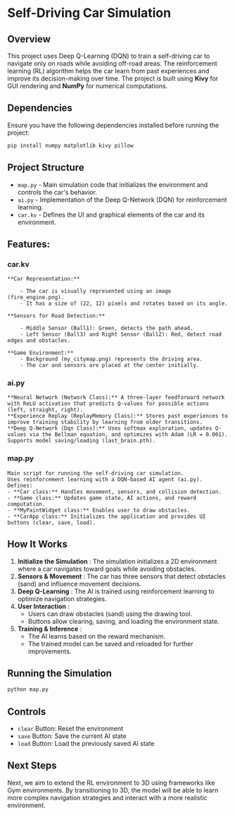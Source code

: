 # Self-Driving Car Simulation

## Overview
 This project uses Deep Q-Learning (DQN) to train a self-driving car to navigate only on roads while avoiding off-road areas. The reinforcement learning (RL) algorithm helps the car learn from past experiences and improve its decision-making over time.
 The project is built using **Kivy** for GUI rendering and **NumPy** for numerical computations.


## Dependencies
Ensure you have the following dependencies installed before running the project:
```bash
pip install numpy matplotlib kivy pillow
```

## Project Structure
- `map.py`  - Main simulation code that initializes the environment and controls the car's behavior.
- `ai.py`   - Implementation of the Deep Q-Network (DQN) for reinforcement learning.
- `car.kv`  - Defines the UI and graphical elements of the car and its environment.


## Features:
### car.kv
    **Car Representation:**

        - The car is visually represented using an image (fire_engine.png).
        - It has a size of (22, 12) pixels and rotates based on its angle.

    **Sensors for Road Detection:**

        - Middle Sensor (Ball1): Green, detects the path ahead.
        - Left Sensor (Ball3) and Right Sensor (Ball2): Red, detect road edges and obstacles.

    **Game Environment:**
        - Background (my_citymap.png) represents the driving area.
        - The car and sensors are placed at the center initially.

### ai.py

    **Neural Network (Network Class):** A three-layer feedforward network with ReLU activation that predicts Q-values for possible actions (left, straight, right).
    **Experience Replay (ReplayMemory Class):** Stores past experiences to improve training stability by learning from older transitions.
    **Deep Q-Network (Dqn Class):** Uses softmax exploration, updates Q-values via the Bellman equation, and optimizes with Adam (LR = 0.001). Supports model saving/loading (last_brain.pth).

### map.py
    Main script for running the self-driving car simulation.
    Uses reinforcement learning with a DQN-based AI agent (ai.py).
    Defines:
    - **Car class:** Handles movement, sensors, and collision detection.
    - **Game class:** Updates game state, AI actions, and reward computation.
    - **MyPaintWidget class:** Enables user to draw obstacles.
    - **CarApp class:** Initializes the application and provides UI buttons (clear, save, load).




## How It Works
1. **Initialize the Simulation** : The simulation initializes a 2D environment where a car navigates toward goals while avoiding obstacles.
2. **Sensors & Movement** : The car has three sensors that detect obstacles (sand) and influence movement decisions.
3. **Deep Q-Learning** : The AI is trained using reinforcement learning to optimize navigation strategies.
4. **User Interaction** :
   - Users can draw obstacles (sand) using the drawing tool.
   - Buttons allow clearing, saving, and loading the environment state.
5. **Training & Inference** :
   - The AI learns based on the reward mechanism.
   - The trained model can be saved and reloaded for further improvements.

## Running the Simulation
```bash
python map.py
```

## Controls

- `clear` Button: Reset the environment
- `save` Button: Save the current AI state
- `load` Button: Load the previously saved AI state

## Next Steps
Next, we aim to extend the RL environment to 3D using frameworks like Gym environments. By transitioning to 3D, the model will be able to learn more complex navigation strategies and interact with a more realistic environment.








